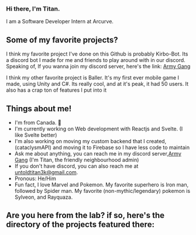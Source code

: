 ### Hi there, I'm Titan. 

I am a Software Developer Intern at Arcurve.

## Some of my favorite projects?
I think my favorite project I've done on this Github is probably Kirbo-Bot. Its a discord bot I made for me and friends to play around with in our discord.
Speaking of, If you wanna join my discord server, here's the link: [Army Gang](https://discord.gg/Muaepz4u9G)

I think my other favorite project is Baller. It's my first ever mobile game I made, using Unity and C#. Its really cool, and at it's peak, it had 50 users. It also has a crap ton of features I put into it

## Things about me!
 - I'm from Canada. 🍁
 - I'm currently working on Web development with Reactjs and Svelte. (I like Svelte better)
 - I'm also working on moving my custom backend that I created, (cataclysmAPI) and moving it to Firebase so I have less code to maintain
 - Ask me about anything, you can reach me in my discord server,[Army Gang](https://discord.gg/Muaepz4u9G) (I'm Titan, the friendly neighbourhood admin) 
 - If you don't have discord, you can also reach me at untoldtitan3k@gmail.com.
 - Pronous: He/Him
 - Fun fact, I love Marvel and Pokemon. My favorite superhero is Iron man, followed by Spider man. My favorite (non-mythic/legendary) pokemon is Sylveon, and Rayquaza. 

## Are you here from the lab? if so, here's the directory of the projects featured there:


<!--
**cataclysm-interactive/Cataclysm-Interactive** is a ✨ _special_ ✨ repository because its `README.md` (this file) appears on your GitHub profile.

Here are some ideas to get you started:

- 🔭 I’m currently working on ...
- 🌱 I’m currently learning ...
- 👯 I’m looking to collaborate on ...
- 🤔 I’m looking for help with ...
- 💬 Ask me about ...
- 📫 How to reach me: ...
- 😄 Pronouns: ...
- ⚡ Fun fact: ...
-->
